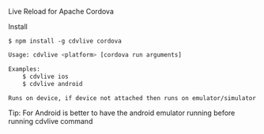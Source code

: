 Live Reload for Apache Cordova

Install

    $ npm install -g cdvlive cordova


```bash    
Usage: cdvlive <platform> [cordova run arguments]

Examples:
    $ cdvlive ios
    $ cdvlive android

Runs on device, if device not attached then runs on emulator/simulator
```

   
Tip: For Android is better to have the android emulator running before running cdvlive command
 